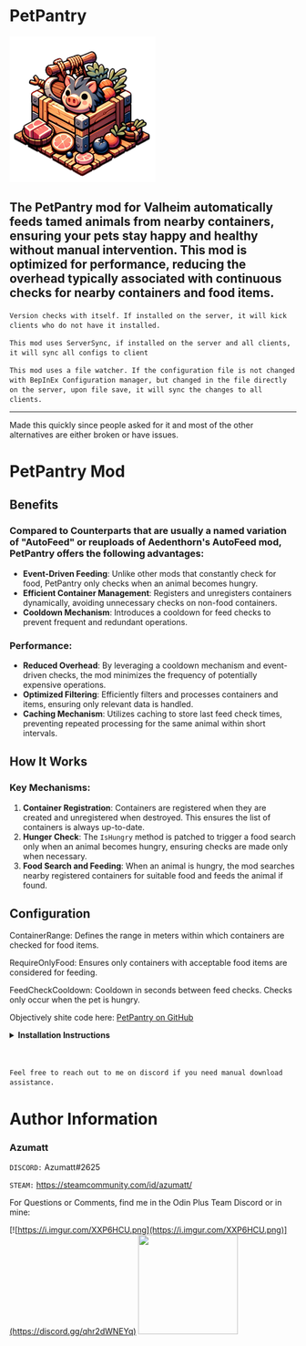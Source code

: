 # PetPantry

![](https://github.com/AzumattDev/PetPantry/blob/master/Thunderstore/icon.png?raw=true)

## The **PetPantry** mod for Valheim automatically feeds tamed animals from nearby containers, ensuring your pets stay happy and healthy without manual intervention. This mod is optimized for performance, reducing the overhead typically associated with continuous checks for nearby containers and food items.

`Version checks with itself. If installed on the server, it will kick clients who do not have it installed.`

`This mod uses ServerSync, if installed on the server and all clients, it will sync all configs to client`

`This mod uses a file watcher. If the configuration file is not changed with BepInEx Configuration manager, but changed in the file directly on the server, upon file save, it will sync the changes to all clients.`


---

Made this quickly since people asked for it and most of the other alternatives are either broken or have issues.

# PetPantry Mod

## Benefits

### Compared to Counterparts that are usually a named variation of "AutoFeed" or reuploads of Aedenthorn's AutoFeed mod, PetPantry offers the following advantages:

- **Event-Driven Feeding**: Unlike other mods that constantly check for food, PetPantry only checks when an animal
  becomes hungry.
- **Efficient Container Management**: Registers and unregisters containers dynamically, avoiding unnecessary checks on
  non-food containers.
- **Cooldown Mechanism**: Introduces a cooldown for feed checks to prevent frequent and redundant operations.

### Performance:

- **Reduced Overhead**: By leveraging a cooldown mechanism and event-driven checks, the mod minimizes the frequency of
  potentially expensive operations.
- **Optimized Filtering**: Efficiently filters and processes containers and items, ensuring only relevant data is
  handled.
- **Caching Mechanism**: Utilizes caching to store last feed check times, preventing repeated processing for the same
  animal within short intervals.

## How It Works

### Key Mechanisms:

1. **Container Registration**: Containers are registered when they are created and unregistered when destroyed. This
   ensures the list of containers is always up-to-date.
2. **Hunger Check**: The `IsHungry` method is patched to trigger a food search only when an animal becomes hungry,
   ensuring checks are made only when necessary.
3. **Food Search and Feeding**: When an animal is hungry, the mod searches nearby registered containers for suitable
   food and feeds the animal if found.

## Configuration

ContainerRange: Defines the range in meters within which containers are checked for food items.

RequireOnlyFood: Ensures only containers with acceptable food items are considered for feeding.

FeedCheckCooldown: Cooldown in seconds between feed checks. Checks only occur when the pet is hungry.

Objectively shite code here: [PetPantry on GitHub](https://github.com/AzumattDev/PetPantry)

<details>
<summary><b>Installation Instructions</b></summary>

***You must have BepInEx installed correctly! I can not stress this enough.***

### Manual Installation

`Note: (Manual installation is likely how you have to do this on a server, make sure BepInEx is installed on the server correctly)`

1. **Download the latest release of BepInEx.**
2. **Extract the contents of the zip file to your game's root folder.**
3. **Download the latest release of PetPantry from Thunderstore.io.**
4. **Extract the contents of the zip file to the `BepInEx/plugins` folder.**
5. **Launch the game.**

### Installation through r2modman or Thunderstore Mod Manager

1. **Install [r2modman](https://valheim.thunderstore.io/package/ebkr/r2modman/)
   or [Thunderstore Mod Manager](https://www.overwolf.com/app/Thunderstore-Thunderstore_Mod_Manager).**

   > For r2modman, you can also install it through the Thunderstore site.
   ![](https://i.imgur.com/s4X4rEs.png "r2modman Download")

   > For Thunderstore Mod Manager, you can also install it through the Overwolf app store
   ![](https://i.imgur.com/HQLZFp4.png "Thunderstore Mod Manager Download")
2. **Open the Mod Manager and search for "PetPantry" under the Online
   tab. `Note: You can also search for "Azumatt" to find all my mods.`**

   `The image below shows VikingShip as an example, but it was easier to reuse the image.`

   ![](https://i.imgur.com/5CR5XKu.png)

3. **Click the Download button to install the mod.**
4. **Launch the game.**

</details>

<br>
<br>

`Feel free to reach out to me on discord if you need manual download assistance.`

# Author Information

### Azumatt

`DISCORD:` Azumatt#2625

`STEAM:` https://steamcommunity.com/id/azumatt/

For Questions or Comments, find me in the Odin Plus Team Discord or in mine:

[![https://i.imgur.com/XXP6HCU.png](https://i.imgur.com/XXP6HCU.png)](https://discord.gg/qhr2dWNEYq)
<a href="https://discord.gg/pdHgy6Bsng"><img src="https://i.imgur.com/Xlcbmm9.png" href="https://discord.gg/pdHgy6Bsng" width="175" height="175"></a>